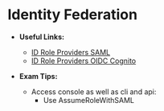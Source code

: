 # Identity Federation

* **Useful Links:**
  * [ID Role Providers SAML](https://docs.aws.amazon.com/IAM/latest/UserGuide/id_roles_providers_saml.html)
  * [ID Role Providers OIDC Cognito](https://docs.aws.amazon.com/IAM/latest/UserGuide/id_roles_providers_oidc_cognito.html)

* **Exam Tips:**
  * Access console as well as cli and api:
    * Use AssumeRoleWithSAML
